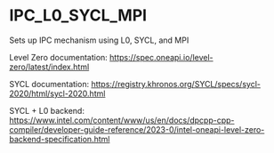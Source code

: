 # IPC_L0_SYCL_MPI
Sets up IPC mechanism using L0, SYCL, and MPI

Level Zero documentation: https://spec.oneapi.io/level-zero/latest/index.html

SYCL documentation: https://registry.khronos.org/SYCL/specs/sycl-2020/html/sycl-2020.html

SYCL + L0 backend: https://www.intel.com/content/www/us/en/docs/dpcpp-cpp-compiler/developer-guide-reference/2023-0/intel-oneapi-level-zero-backend-specification.html
